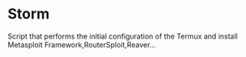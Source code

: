 # Storm
Script that performs the initial configuration of the Termux and install Metasploit Framework,RouterSploit,Reaver...
